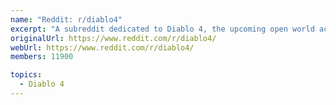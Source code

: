 ```yaml
---
name: "Reddit: r/diablo4"
excerpt: "A subreddit dedicated to Diablo 4, the upcoming open world action-RPG video game developed by Blizzard"
originalUrl: https://www.reddit.com/r/diablo4/
webUrl: https://www.reddit.com/r/diablo4/
members: 11900

topics:
  - Diablo 4
---
```

